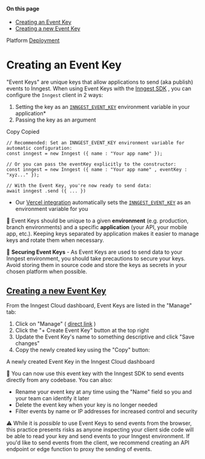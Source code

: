 #### On this page

- [Creating an Event Key](\docs\events\creating-an-event-key#creating-an-event-key)
- [Creating a new Event Key](\docs\events\creating-an-event-key#creating-a-new-event-key)

Platform [Deployment](\docs\platform\deployment)

# Creating an Event Key

"Event Keys" are unique keys that allow applications to send (aka publish) events to Inngest. When using Event Keys with the [Inngest SDK](\docs\events) , you can configure the `Inngest` client in 2 ways:

1. Setting the key as an [`INNGEST_EVENT_KEY`](\docs\sdk\environment-variables#inngest-event-key) environment variable in your application*
2. Passing the key as an argument

Copy Copied

```
// Recommended: Set an INNGEST_EVENT_KEY environment variable for automatic configuration:
const inngest = new Inngest ({ name : "Your app name" });

// Or you can pass the eventKey explicitly to the constructor:
const inngest = new Inngest ({ name : "Your app name" , eventKey : "xyz..." });

// With the Event Key, you're now ready to send data:
await inngest .send ({ ... })
```

* Our [Vercel integration](\docs\deploy\vercel) automatically sets the [`INNGEST_EVENT_KEY`](\docs\sdk\environment-variables#inngest-event-key) as an environment variable for you

🙋 Event Keys should be unique to a given **environment** (e.g. production, branch environments) and a specific **application** (your API, your mobile app, etc.). Keeping keys separated by application makes it easier to manage keys and rotate them when necessary.

🔐 **Securing Event Keys** - As Event Keys are used to send data to your Inngest environment, you should take precautions to secure your keys. Avoid storing them in source code and store the keys as secrets in your chosen platform when possible.

## [Creating a new Event Key](\docs\events\creating-an-event-key#creating-a-new-event-key)

From the Inngest Cloud dashboard, Event Keys are listed in the "Manage" tab:

1. Click on "Manage" ( [direct link](https://app.inngest.com/env/production/manage/keys) )
2. Click the "+ Create Event Key" button at the top right
3. Update the Event Key's name to something descriptive and click "Save changes"
4. Copy the newly created key using the "Copy" button:

A newly created Event Key in the Inngest Cloud dashboard

<!-- image -->

🎉 You can now use this event key with the Inngest SDK to send events directly from any codebase. You can also:

- Rename your event key at any time using the "Name" field so you and your team can identify it later
- Delete the event key when your key is no longer needed
- Filter events by name or IP addresses for increased control and security

⚠️ While it is *possible* to use Event Keys to send events from the browser, this practice presents risks as anyone inspecting your client side code will be able to read your key and send events to your Inngest environment. If you'd like to send events from the client, we recommend creating an API endpoint or edge function to proxy the sending of events.